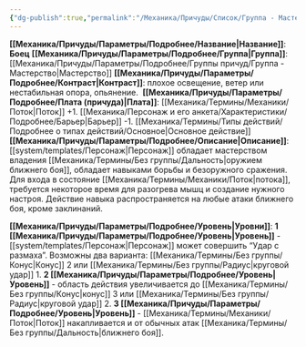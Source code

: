 ```yaml
---
{"dg-publish":true,"permalink":"/Механика/Причуды/Список/Группа - Мастерство/Боец/","noteIcon":"","created":"2025-07-12T09:55:57.798+03:00","updated":"2025-08-20T17:16:05.225+03:00"}
---
```


**[[Механика/Причуды/Параметры/Подробнее/Название\|Название]]**: **Боец**
**[[Механика/Причуды/Параметры/Подробнее/Группа\|Группа]]**: [[Механика/Причуды/Параметры/Подробнее/Группы причуд/Группа - Мастерство\|Мастерство]] 
**[[Механика/Причуды/Параметры/Подробнее/Контраст\|Контраст]]**: плохое освещение, ветер или нестабильная опора, опьянение. 
**[[Механика/Причуды/Параметры/Подробнее/Плата (причуда)\|Плата]]**: [[Механика/Термины/Механики/Поток\|Поток]] +1. [[Механика/Персонаж и его анкета/Характеристики/Подробнее/Барьер\|Барьер]] -1. [[Механика/Термины/Типы действий/Подробнее о типах действий/Основное\|Основное действие]]
**[[Механика/Причуды/Параметры/Подробнее/Описание\|Описание]]**: [[system/templates/Персонаж\|Персонаж]] обладает мастерством владения [[Механика/Термины/Без группы/Дальность\|оружием ближнего боя]], обладает навыками борьбы и безоружного сражения. Для входа в состояние [[Механика/Термины/Механики/Поток\|потока]], требуется некоторое время для разогрева мышц и создание нужного настроя. Действие навыка распространяется на любые атаки ближнего боя, кроме заклинаний. 

**[[Механика/Причуды/Параметры/Подробнее/Уровень\|Уровни]]**:
**1 [[Механика/Причуды/Параметры/Подробнее/Уровень\|Уровень]]** - [[system/templates/Персонаж\|Персонаж]] может совершить “Удар с размаха”. Возможны два варианта: [[Механика/Термины/Без группы/Конус\|Конус]] 2 или [[Механика/Термины/Без группы/Радиус\|круговой удар]] 1. 
**2 [[Механика/Причуды/Параметры/Подробнее/Уровень\|Уровень]]** - область действия увеличивается до [[Механика/Термины/Без группы/Конус\|конус]] 3 или [[Механика/Термины/Без группы/Радиус\|круговой удар]] 2.
**3 [[Механика/Причуды/Параметры/Подробнее/Уровень\|Уровень]]** - [[Механика/Термины/Механики/Поток\|Поток]] накапливается и от обычных атак [[Механика/Термины/Без группы/Дальность\|ближнего боя]].